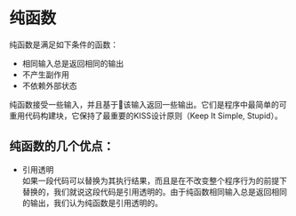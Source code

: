 # 纯函数  
纯函数是满足如下条件的函数：  
- 相同输入总是返回相同的输出
- 不产生副作用
- 不依赖外部状态  

纯函数接受一些输入，并且基于该输入返回一些输出。它们是程序中最简单的可重用代码构建块，它保持了最重要的KISS设计原则（Keep It Simple, Stupid）。

## 纯函数的几个优点：  
* 引用透明  
如果一段代码可以替换为其执行结果，而且是在不改变整个程序行为的前提下替换的，我们就说这段代码是引用透明的。由于纯函数相同输入总是返回相同的输出，我们认为纯函数是引用透明的。